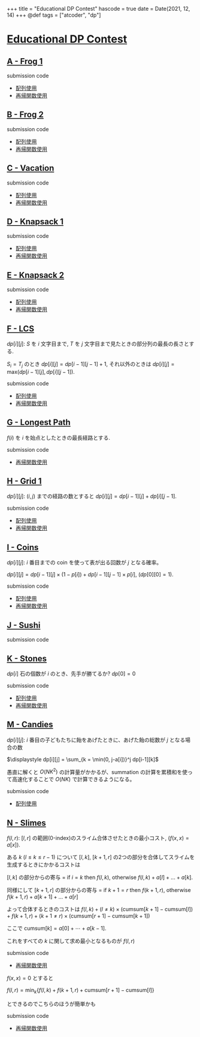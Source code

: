 +++
title = "Educational DP Contest"
hascode = true
date = Date(2021, 12, 14)
+++
@def tags = ["atcoder", "dp"]


# [Educational DP Contest](https://atcoder.jp/contests/dp)

## [A - Frog 1](https://atcoder.jp/contests/dp/tasks/dp_a)

submission code
- [配列使用](https://atcoder.jp/contests/dp/submissions/27873596)
- [再帰関数使用](https://atcoder.jp/contests/dp/submissions/27873828)

## [B - Frog 2](https://atcoder.jp/contests/dp/tasks/dp_b)

submission code
- [配列使用](https://atcoder.jp/contests/dp/submissions/27874329)
- [再帰関数使用](https://atcoder.jp/contests/dp/submissions/27874246)

## [C - Vacation](https://atcoder.jp/contests/dp/tasks/dp_c)

submission code
- [配列使用](https://atcoder.jp/contests/dp/submissions/27874764)
- [再帰関数使用](https://atcoder.jp/contests/dp/submissions/27875358)

## [D - Knapsack 1](https://atcoder.jp/contests/dp/tasks/dp_d)

submission code
- [配列使用](https://atcoder.jp/contests/dp/submissions/27875996)
- [再帰関数使用](https://atcoder.jp/contests/dp/submissions/27880623)


## [E - Knapsack 2](https://atcoder.jp/contests/dp/tasks/dp_e)

submission code
- [配列使用](https://atcoder.jp/contests/dp/submissions/27883621)
- [再帰関数使用](https://atcoder.jp/contests/dp/submissions/27884168)

## [F - LCS](https://atcoder.jp/contests/dp/tasks/dp_f)

$dp[i][j]$: $S$ を $i$ 文字目まで, $T$ を $j$ 文字目まで見たときの部分列の最長の長さとする.

$S_i = T_j$ のとき $dp[i][j] = dp[i-1][j-1] + 1$, それ以外のときは $dp[i][j] = \mathrm{max}(dp[i-1][j], dp[i][j-1])$.

submission code
- [配列使用](https://atcoder.jp/contests/dp/submissions/27911665)
- [再帰関数使用](https://atcoder.jp/contests/dp/submissions/27912036)


## [G - Longest Path](https://atcoder.jp/contests/dp/tasks/dp_g)

$f(i)$ を $i$ を始点としたときの最長経路とする.

submission code
- [再帰関数使用](https://atcoder.jp/contests/dp/submissions/27912036)

## [H - Grid 1](https://atcoder.jp/contests/dp/tasks/dp_h)

$dp[i][j]$: $(i,j)$ までの経路の数とすると $dp[i][j] = dp[i-1][j] + dp[i][j-1]$.

submission code
- [配列使用](https://atcoder.jp/contests/dp/submissions/27914012)
- [再帰関数使用](https://atcoder.jp/contests/dp/submissions/27914109)

## [I - Coins](https://atcoder.jp/contests/dp/tasks/dp_i)

$dp[i][j]$: $i$ 番目までの coin を使って表が出る回数が $j$ となる確率。

$dp[i][j] = dp[i-1][j] \times (1-p[i]) + dp[i-1][j-1] \times p[i]$, ($dp[0][0] = 1$).

submission code
- [配列使用](https://atcoder.jp/contests/dp/submissions/27962255)
- [再帰関数使用](https://atcoder.jp/contests/dp/submissions/27962271)

## [J - Sushi](https://atcoder.jp/contests/dp/tasks/dp_j)

submission code

## [K - Stones](https://atcoder.jp/contests/dp/tasks/dp_k)

$dp[i]$ 石の個数が $i$ のとき、先手が勝てるか?
$dp[0] = 0$

submission code
- [配列使用](https://atcoder.jp/contests/dp/submissions/27929636)
- [再帰関数使用](https://atcoder.jp/contests/dp/submissions/27929767)


## [M - Candies](https://atcoder.jp/contests/dp/tasks/dp_m)

$dp[i][j]$: $i$ 番目の子どもたちに飴をあげたときに、あげた飴の総数が $j$ となる場合の数

$\displaystyle dp[i][j] = \sum_{k = \min(0, j-a[i])}^j dp[i-1][k]$

愚直に解くと $O(NK^2)$ の計算量がかかるが、summation の計算を累積和を使って高速化することで $O(NK)$ で計算できるようになる。

submission code
- [配列使用](https://atcoder.jp/contests/dp/submissions/27971446)



## [N - Slimes](https://atcoder.jp/contests/dp/tasks/dp_n)

$f(l, r)$: $[l,r]$ の範囲(0-index)のスライム合体させたときの最小コスト, ($f(x,x) = a[x]$).

ある $k$ $(l \leq k \leq r-1)$ について $[l,k]$, $[k+1, r]$ の2つの部分を合体してスライムを生成するときにかかるコストは

$[l,k]$ の部分からの寄与 = if $i = k$ then $f(l,k)$, otherwise $f(l,k) + a[l] + ... + a[k]$.

同様にして $[k+1, r]$ の部分からの寄与 = if $k+1 = r$ then $f(k+1,r)$, otherwise $f(k+1, r) + a[k+1] + ... + a[r]$

よって合体するときのコストは
$f(l,k) + (l \neq k) \times (\mathrm{cumsum}[k+1]-\mathrm{cumsum}[l]) + f(k+1,r) + (k+1 \neq r) \times (\mathrm{cumsum}[r+1] - \mathrm{cumsum}[k+1])$

ここで $\mathrm{cumsum}[k] = a[0] + \cdots + a[k-1]$.

これをすべての $k$ に関して求め最小となるものが $f(l, r)$

submission code
- [再帰関数使用](https://atcoder.jp/contests/dp/submissions/27929767)

$f(x,x) = 0$ とすると

$\displaystyle f(l, r) = \min_k\{f(l,k) + f(k+1, r) + \mathrm{cumsum}[r+1] - \mathrm{cumsum}[l] \}$

とできるのでこちらのほうが簡単かも

submission code
- [再帰関数使用](https://atcoder.jp/contests/dp/submissions/28038660)
